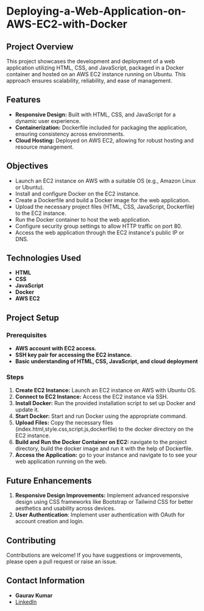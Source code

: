 # Deploying-a-Web-Application-on-AWS-EC2-with-Docker

## Project Overview

This project showcases the development and deployment of a web application utilizing HTML, CSS, and JavaScript, packaged in a Docker container and hosted on an AWS EC2 instance running on Ubuntu. This approach ensures scalability, reliability, and ease of management.

## Features

- **Responsive Design:** Built with HTML, CSS, and JavaScript for a dynamic user experience.
- **Containerization:** Dockerfile included for packaging the application, ensuring consistency across environments.
- **Cloud Hosting:** Deployed on AWS EC2, allowing for robust hosting and resource management.

## Objectives
- Launch an EC2 instance on AWS with a suitable OS (e.g., Amazon Linux or Ubuntu).
- Install and configure Docker on the EC2 instance.
- Create a Dockerfile and build a Docker image for the web application.
- Upload the necessary project files (HTML, CSS, JavaScript, Dockerfile) to the EC2 instance.
- Run the Docker container to host the web application.
- Configure security group settings to allow HTTP traffic on port 80.
- Access the web application through the EC2 instance's public IP or DNS. 

## Technologies Used
- **HTML**
- **CSS**
- **JavaScript**
- **Docker**
- **AWS EC2**

## Project Setup

  ### Prerequisites
  
  - **AWS account with EC2 access.**
  - **SSH key pair for accessing the EC2 instance.**
  - **Basic understanding of HTML, CSS, JavaScript, and cloud deployment**

  ### Steps
   1. **Create EC2 Instance:** Launch an EC2 instance on AWS with Ubuntu OS.
   2. **Connect to EC2 Instance:** Access the EC2 instance via SSH.
   3. **Install Docker:** Run the provided installation script to set up Docker and update it.
   4. **Start Docker:** Start and run Docker using the appropriate command.
   5. **Upload Files:** Copy the necessary files (index.html,style.css,script.js,dockerfile) to the docker directory on the EC2 instance.
   7. **Build and Run the Docker Container on EC2:** navigate to the project directory, build the docker image and run it with the help of Dockerfile.
   8. **Access the Application:** go to your instance and navigate to <public-ipv4> to see your web application running on the web.
 
 
## Future Enhancements
  1. **Responsive Design Improvements:** Implement advanced responsive design using CSS frameworks like Bootstrap or Tailwind CSS for better aesthetics and 
 usability across devices.
  2. **User Authentication**: Implement user authentication with  OAuth for account creation and login.

## Contributing
   Contributions are welcome! If you have suggestions or improvements, please open a pull request or raise an issue.

## Contact Information
- **Gaurav Kumar**
- [LinkedIn](https://www.linkedin.com/in/gaurav-kumar-4724602a9/)
